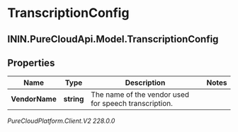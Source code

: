 # TranscriptionConfig

## ININ.PureCloudApi.Model.TranscriptionConfig

## Properties

|Name | Type | Description | Notes|
|------------ | ------------- | ------------- | -------------|
| **VendorName** | **string** | The name of the vendor used for speech transcription. | |



_PureCloudPlatform.Client.V2 228.0.0_
